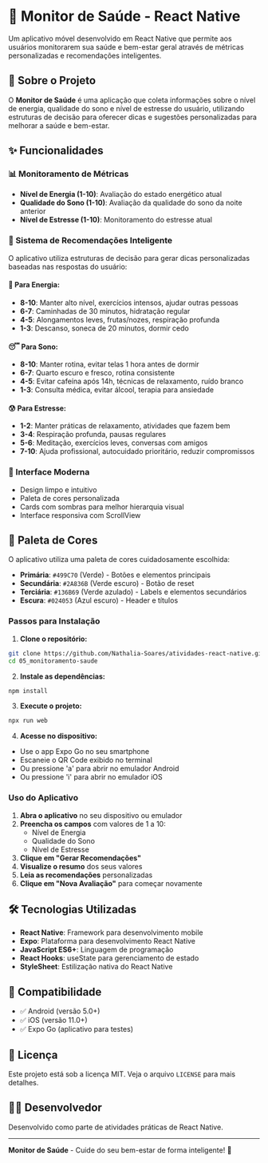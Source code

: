 # 📱 Monitor de Saúde - React Native

Um aplicativo móvel desenvolvido em React Native que permite aos usuários monitorarem sua saúde e bem-estar geral através de métricas personalizadas e recomendações inteligentes.

## 🎯 Sobre o Projeto

O **Monitor de Saúde** é uma aplicação que coleta informações sobre o nível de energia, qualidade do sono e nível de estresse do usuário, utilizando estruturas de decisão para oferecer dicas e sugestões personalizadas para melhorar a saúde e bem-estar.

## ✨ Funcionalidades

### 📊 Monitoramento de Métricas
- **Nível de Energia (1-10)**: Avaliação do estado energético atual
- **Qualidade do Sono (1-10)**: Avaliação da qualidade do sono da noite anterior
- **Nível de Estresse (1-10)**: Monitoramento do estresse atual

### 🧠 Sistema de Recomendações Inteligente
O aplicativo utiliza estruturas de decisão para gerar dicas personalizadas baseadas nas respostas do usuário:

#### 💪 Para Energia:
- **8-10**: Manter alto nível, exercícios intensos, ajudar outras pessoas
- **6-7**: Caminhadas de 30 minutos, hidratação regular
- **4-5**: Alongamentos leves, frutas/nozes, respiração profunda
- **1-3**: Descanso, soneca de 20 minutos, dormir cedo

#### 😴 Para Sono:
- **8-10**: Manter rotina, evitar telas 1 hora antes de dormir
- **6-7**: Quarto escuro e fresco, rotina consistente
- **4-5**: Evitar cafeína após 14h, técnicas de relaxamento, ruído branco
- **1-3**: Consulta médica, evitar álcool, terapia para ansiedade

#### 😰 Para Estresse:
- **1-2**: Manter práticas de relaxamento, atividades que fazem bem
- **3-4**: Respiração profunda, pausas regulares
- **5-6**: Meditação, exercícios leves, conversas com amigos
- **7-10**: Ajuda profissional, autocuidado prioritário, reduzir compromissos

### 🎨 Interface Moderna
- Design limpo e intuitivo
- Paleta de cores personalizada
- Cards com sombras para melhor hierarquia visual
- Interface responsiva com ScrollView

## 🎨 Paleta de Cores

O aplicativo utiliza uma paleta de cores cuidadosamente escolhida:

- **Primária**: `#499C70` (Verde) - Botões e elementos principais
- **Secundária**: `#2A836B` (Verde escuro) - Botão de reset
- **Terciária**: `#136B69` (Verde azulado) - Labels e elementos secundários
- **Escura**: `#024053` (Azul escuro) - Header e títulos

### Passos para Instalação

1. **Clone o repositório:**
```bash
git clone https://github.com/Nathalia-Soares/atividades-react-native.git
cd 05_monitoramento-saude
```

2. **Instale as dependências:**
```bash
npm install
```

3. **Execute o projeto:**
```bash
npx run web
```

4. **Acesse no dispositivo:**
- Use o app Expo Go no seu smartphone
- Escaneie o QR Code exibido no terminal
- Ou pressione 'a' para abrir no emulador Android
- Ou pressione 'i' para abrir no emulador iOS

### Uso do Aplicativo

1. **Abra o aplicativo** no seu dispositivo ou emulador
2. **Preencha os campos** com valores de 1 a 10:
   - Nível de Energia
   - Qualidade do Sono
   - Nível de Estresse
3. **Clique em "Gerar Recomendações"**
4. **Visualize o resumo** dos seus valores
5. **Leia as recomendações** personalizadas
6. **Clique em "Nova Avaliação"** para começar novamente

## 🛠️ Tecnologias Utilizadas

- **React Native**: Framework para desenvolvimento mobile
- **Expo**: Plataforma para desenvolvimento React Native
- **JavaScript ES6+**: Linguagem de programação
- **React Hooks**: useState para gerenciamento de estado
- **StyleSheet**: Estilização nativa do React Native

## 📱 Compatibilidade

- ✅ Android (versão 5.0+)
- ✅ iOS (versão 11.0+)
- ✅ Expo Go (aplicativo para testes)

## 📄 Licença

Este projeto está sob a licença MIT. Veja o arquivo `LICENSE` para mais detalhes.

## 👨‍💻 Desenvolvedor

Desenvolvido como parte de atividades práticas de React Native.

---

**Monitor de Saúde** - Cuide do seu bem-estar de forma inteligente! 🌟
